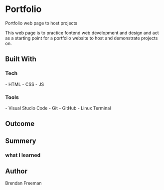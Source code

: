 # Portfolio
Portfolio web page to host projects

This web page is to practice fontend web development and design and act as a starting point for a portfolio website to host and demonstrate projects on.

<h2>Built With</h2>
<h3>Tech</h3>
 - HTML
 - CSS
 - JS

<h3> Tools </h3>
 - Visual Studio Code
 - Git
 - GitHub
 - Linux Terminal

<h2>Outcome</h2>


<h2>Summery</h2>
<h3>what I learned</h3>


<h2>Author</h2>
<p>Brendan Freeman</p>
<a href="https://github.com/BrendanFreeman1">

